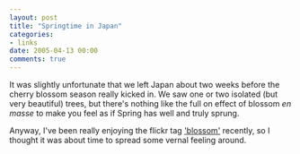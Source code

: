 ```yaml
---
layout: post
title: "Springtime in Japan"
categories:
- links
date: 2005-04-13 00:00
comments: true
---
```


<p>It was slightly unfortunate that we left Japan about two weeks before the cherry blossom season really kicked in. We saw one or two isolated (but very beautiful) trees, but there's nothing like the full on effect of blossom <em>en masse</em> to make you feel as if Spring has well and truly sprung.</p>

<p>Anyway, I've been really enjoying the flickr tag <a href="http://www.flickr.com/photos/tags/blossom">'blossom'</a> recently, so I thought it was about time to spread some vernal feeling around.</p>



